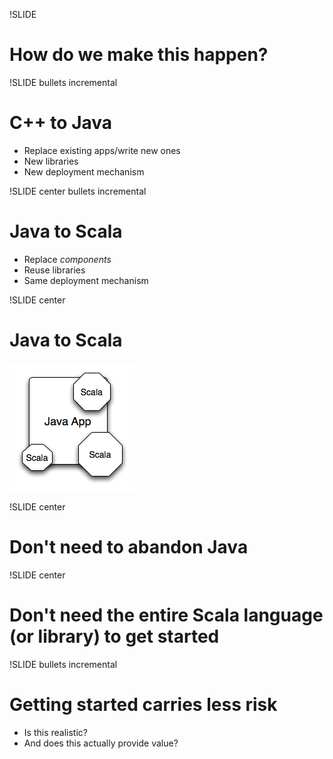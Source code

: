 !SLIDE
# How do we make this happen?

!SLIDE bullets incremental
# C++ to Java
* Replace existing apps/write new ones
* New libraries
* New deployment mechanism

!SLIDE center bullets incremental
# Java to Scala
* Replace _components_
* Reuse libraries
* Same deployment mechanism

!SLIDE center
# Java to Scala
![Scala Components](java4.png)

!SLIDE center
# Don't need to abandon Java

!SLIDE center
# Don't need the entire Scala language (or library) to get started

!SLIDE bullets incremental
# Getting started carries less risk
* Is this realistic?
* And does this actually provide value?

